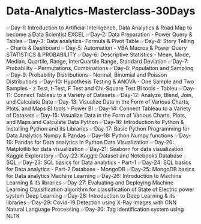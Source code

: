 # Data-Analytics-Masterclass-30Days

✅Day-1: Introduction to Artificial Intelligence, Data Analytics & Road Map to become a Data Scientist
EXCEL
✅Day-2: Data Preparation - Power Query & Tables
✅Day-3: Data analytics- Formula & Pivot Table
✅Day-4: Story Telling - Charts & Dashboard
✅Day-5: Automation - VBA Macros & Power Query
STATISTICS & PROBABILITY
✅Day-6: Descriptive Statistics - Mean, Mode, Median, Quartile, Range, InterQuartile Range, Standard Deviation
✅Day-7: Probability - Permutations, Combinations
✅Day-8: Population and Sampling
✅Day-9: Probability Distributions - Normal, Binomial and Poisson Distributions
✅Day-10: Hypothesis Testing & ANOVA - One Sample and Two Samples - z Test, t-Test, F Test and Chi-Square Test
BI tools - Tableu
✅Day-11: Connect Tableau to a Variety of Datasets
✅Day-12: Analyze, Blend, Join, and Calculate Data
✅Day-13: Visualize Data in the Form of Various Charts, Plots, and Maps
BI tools - Power BI
✅Day-14: Connect Tableau to a Variety of Datasets
✅Day-15: Visualize Data in the Form of Various Charts, Plots, and Maps and Calculate Data
Python
✅Day-16: Introduction to Python & Installing Python and its Libraries
✅Day-17: Basic Python Programming for Data Analytics
Numpy & Pandas
✅Day-18: Python Numpy functions
✅Day-19: Pandas for Data analytics in Python
Data Visualization
✅Day-20: Matplotlib for data visualization
✅Day-21: Seaborn for data visualization
Kaggle Exploratory
✅Day-22: Kaggle Dataset and Notebooks
Database - SQL
✅Day-23: SQL basics for Data analytics - Part-1
✅Day-24: SQL basics for Data analytics - Part-2
Database - MongoDB
✅Day-25: MongoDB basics for Data analytics
Machine Learning
✅Day-26: Introduction to Machine Learning & its libraries
✅Day-27: Evaluating and Deploying Machine Learning Classification algorithm for classification of State of Electric power system
Deep Learning
✅Day-28: Introduction to Deep Learning & its libraries
✅Day-29: Covid-19 Detection using X-Ray Images with CNN
Natural Language Processing
✅Day-30: Tag Identification system using NLTK
